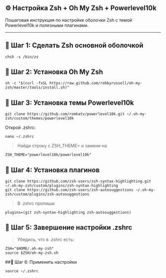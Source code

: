 ## ⚙️ Настройка Zsh + Oh My Zsh + Powerlevel10k

Пошаговая инструкция по настройке оболочки Zsh с темой Powerlevel10k и полезными плагинами.

---

## 🐧 Шаг 1: Сделать Zsh основной оболочкой

```
chsh -s /bin/zs
```
## 🐧 Шаг 2: Установка Oh My Zsh

```
sh -c "$(curl -fsSL https://raw.github.com/robbyrussell/oh-my-zsh/master/tools/install.sh)"
```
## 🐧 Шаг 3: Установка темы Powerlevel10k

```
git clone https://github.com/romkatv/powerlevel10k.git ~/.oh-my-zsh/custom/themes/powerlevel10k
```
Открой .zshrc:

```
nano ~/.zshrc
```
> Найди строку с ZSH_THEME= и замени на:

```
ZSH_THEME="powerlevel10k/powerlevel10k"
```
## 🐧 Шаг 4: Установка плагинов

```
git clone https://github.com/zsh-users/zsh-syntax-highlighting.git ~/.oh-my-zsh/custom/plugins/zsh-syntax-highlighting
git clone https://github.com/zsh-users/zsh-autosuggestions ~/.oh-my-zsh/custom/plugins/zsh-autosuggestions
```

>В .zshrc пропиши:

```
plugins=(git zsh-syntax-highlighting zsh-autosuggestions)
```

## 🐧 Шаг 5: Завершение настройки .zshrc
> Убедись, что в .zshrc есть:

```
ZSH="$HOME/.oh-my-zsh"
source $ZSH/oh-my-zsh.sh
```
##🐧 Шаг 6: Применить настройки

```
source ~/.zshrc
```
